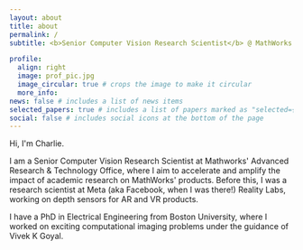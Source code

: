 ```yaml
---
layout: about
title: about
permalink: /
subtitle: <b>Senior Computer Vision Research Scientist</b> @ MathWorks - <b>Previously</b> @ Meta/Facebook Reality Labs

profile:
  align: right
  image: prof_pic.jpg
  image_circular: true # crops the image to make it circular
  more_info: 
news: false # includes a list of news items
selected_papers: true # includes a list of papers marked as "selected={true}"
social: false # includes social icons at the bottom of the page
---
```


Hi, I'm Charlie.

I am a Senior Computer Vision Research Scientist at Mathworks' Advanced Research & Technology Office, where I aim to accelerate and amplify the impact of academic research on MathWorks' products. Before this, I was a research scientist at Meta (aka Facebook, when I was there!) Reality Labs, working on depth sensors for AR and VR products. 

I have a PhD in Electrical Engineering from Boston University, where I worked on exciting computational imaging problems under the guidance of Vivek K Goyal. 
